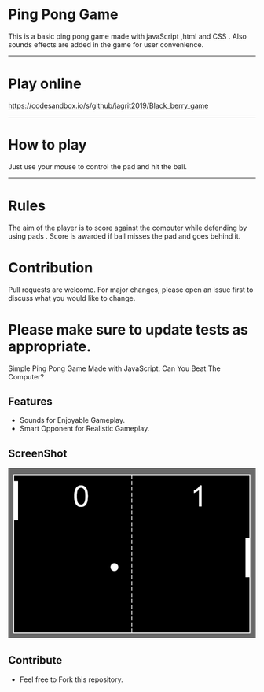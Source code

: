 # Ping Pong Game


This is a basic ping pong game made with javaScript ,html and CSS .
 Also sounds effects are added in the game for user convenience.
 
---- 
 # Play online 
 https://codesandbox.io/s/github/jagrit2019/Black_berry_game
 
 ---
 # How to play
 
 Just use your mouse to control the pad and hit the ball.
 
 ---
 # Rules
 
 The aim of the player is to score against the computer while defending by using pads . Score is awarded if ball misses the pad and goes behind it.
 
 # Contribution
Pull requests are welcome. For major changes, please open an issue first to discuss what you would like to change.

Please make sure to update tests as appropriate.
=======
Simple Ping Pong Game Made with JavaScript. Can You Beat The Computer?
## Features
- Sounds for Enjoyable Gameplay.
- Smart Opponent for Realistic Gameplay.

## ScreenShot
<img src="ss/ping-pong.PNG"></img>
## Contribute
- Feel free to Fork this repository.

